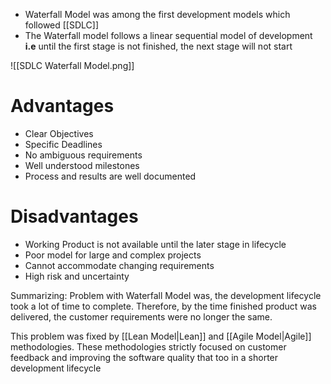 - Waterfall Model was among the first development models which followed [[SDLC]]
- The Waterfall model follows a linear sequential model of development 
    **i.e** until the first stage is not finished, the next stage will not start

![[SDLC Waterfall Model.png]]


# Advantages
- Clear Objectives
- Specific Deadlines
- No ambiguous requirements
- Well understood milestones
- Process and results are well documented
# Disadvantages
- Working Product is not available until the later stage in lifecycle
- Poor model for large and complex projects
- Cannot accommodate changing requirements
- High risk and uncertainty

Summarizing:
Problem with Waterfall Model was, the development lifecycle took a lot of time to complete. Therefore, by the time finished product was delivered, the customer requirements were no longer the same.

This problem was fixed by [[Lean Model|Lean]] and [[Agile Model|Agile]] methodologies. These methodologies strictly focused on customer feedback and improving the software quality that too in a shorter development lifecycle